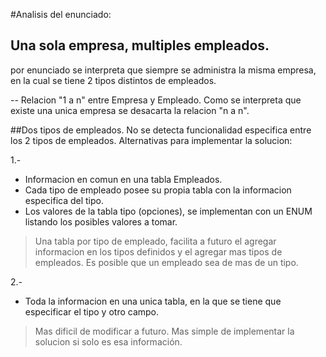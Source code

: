 #Analisis del enunciado:

## Una sola empresa, multiples empleados. 
por enunciado se interpreta que siempre se administra la misma empresa, en la cual se tiene 2 tipos distintos de empleados. 

-- Relacion "1 a n" entre Empresa y Empleado. 
Como se interpreta que existe una unica empresa se desacarta la relacion "n a n".

##Dos tipos de empleados.
 No se detecta funcionalidad especifica entre los 2 tipos de empleados.
 Alternativas para implementar la solucion:
 
1.- 
 - Informacion en comun en una tabla Empleados.
 - Cada tipo de empleado posee su propia tabla con la informacion especifica del tipo.
 - Los valores de la tabla tipo (opciones), se implementan con un ENUM listando los posibles valores a tomar.
 
>Una tabla por tipo de empleado, facilita a futuro el agregar informacion en los tipos 
>definidos y el agregar mas tipos de empleados. 
>Es posible que un empleado sea de mas de un tipo. 

2.- 
 - Toda la informacion en una unica tabla, en la que se tiene que especificar el tipo y otro campo.
>Mas dificil de modificar a futuro.
>Mas simple de implementar la solucion si solo es esa información. 
